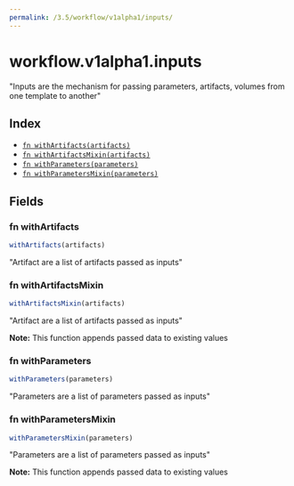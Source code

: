 ```yaml
---
permalink: /3.5/workflow/v1alpha1/inputs/
---
```


# workflow.v1alpha1.inputs

"Inputs are the mechanism for passing parameters, artifacts, volumes from one template to another"

## Index

* [`fn withArtifacts(artifacts)`](#fn-withartifacts)
* [`fn withArtifactsMixin(artifacts)`](#fn-withartifactsmixin)
* [`fn withParameters(parameters)`](#fn-withparameters)
* [`fn withParametersMixin(parameters)`](#fn-withparametersmixin)

## Fields

### fn withArtifacts

```ts
withArtifacts(artifacts)
```

"Artifact are a list of artifacts passed as inputs"

### fn withArtifactsMixin

```ts
withArtifactsMixin(artifacts)
```

"Artifact are a list of artifacts passed as inputs"

**Note:** This function appends passed data to existing values

### fn withParameters

```ts
withParameters(parameters)
```

"Parameters are a list of parameters passed as inputs"

### fn withParametersMixin

```ts
withParametersMixin(parameters)
```

"Parameters are a list of parameters passed as inputs"

**Note:** This function appends passed data to existing values